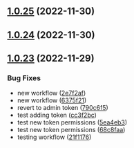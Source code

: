 ## [1.0.25](https://github.com/IBM/secrets-manager-python-sdk/compare/v1.0.24...v1.0.25) (2022-11-30)

## [1.0.24](https://github.com/IBM/secrets-manager-python-sdk/compare/v1.0.23...v1.0.24) (2022-11-30)

## [1.0.23](https://github.com/IBM/secrets-manager-python-sdk/compare/v1.0.22...v1.0.23) (2022-11-29)


### Bug Fixes

* new workflow ([2e7f2af](https://github.com/IBM/secrets-manager-python-sdk/commit/2e7f2af1a31f44e04408dd25f6a91421659155ae))
* new workflow ([6375f21](https://github.com/IBM/secrets-manager-python-sdk/commit/6375f2187a1894cd535a3a461e45888b75a501a3))
* revert to admin token ([790c6f5](https://github.com/IBM/secrets-manager-python-sdk/commit/790c6f5ed0b6a32087fb7e1c13fc030ffc5cd48f))
* test adding token ([cc3f2bc](https://github.com/IBM/secrets-manager-python-sdk/commit/cc3f2bc58b325b5c4196ad52073a4df89ac20360))
* test new token permissions ([5ea4eb3](https://github.com/IBM/secrets-manager-python-sdk/commit/5ea4eb39c57233cd9b936e52fba8b679136fdb3b))
* test new token permissions ([68c8faa](https://github.com/IBM/secrets-manager-python-sdk/commit/68c8faaf360b003c2ce4113de3cdac99c46c8f96))
* testing workflow ([21f1176](https://github.com/IBM/secrets-manager-python-sdk/commit/21f117679ca4692aa65a268e39c3db7c5cd151e6))
